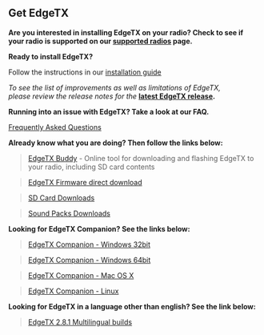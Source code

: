 ## Get EdgeTX

**Are you interested in installing EdgeTX on your radio? Check to see if your radio is supported on our [supported radios](https://edgetx.org/supportedradios) page.**

**Ready to install EdgeTX?** 

Follow the instructions in our  [installation guide](https://edgetx.gitbook.io/edgetx-user-manual/edgetx-how-to/update-from-opentx-to-edgetx)

*To see the list of improvements as well as limitations of EdgeTX,  
please review the release notes for the* **[latest EdgeTX release](https://github.com/EdgeTX/edgetx/releases/latest).**

**Running into an issue with EdgeTX? Take a look at our FAQ.** 

[Frequently Asked Questions](https://edgetx.org/faq)

**Already know what you are doing? Then follow the links below:**

> [EdgeTX Buddy](https://buddy.edgetx.org/) - Online tool for downloading and flashing EdgeTX to your radio, including SD card contents

> [EdgeTX Firmware direct download](https://github.com/EdgeTX/edgetx/releases/download/v2.8.2/edgetx-firmware-v2.8.2.zip)

> [SD Card Downloads](https://github.com/EdgeTX/edgetx-sdcard/releases)

> [Sound Packs Downloads](https://github.com/EdgeTX/edgetx-sdcard-sounds/releases)

**Looking for EdgeTX Companion? See the links below:**

>[EdgeTX Companion - Windows 32bit](https://github.com/EdgeTX/edgetx/releases/download/v2.8.2/edgetx-cpn-win32-v2.8.2.zip)

>[EdgeTX Companion - Windows 64bit](https://github.com/EdgeTX/edgetx/releases/download/v2.8.2/edgetx-cpn-win64-v2.8.2.zip)

>[EdgeTX Companion - Mac OS X](https://github.com/EdgeTX/edgetx/releases/download/v2.8.2/edgetx-cpn-osx-v2.8.2.zip)

>[EdgeTX Companion - Linux](https://github.com/EdgeTX/edgetx/releases/download/v2.8.2/edgetx-cpn-linux-v2.8.2.zip)

**Looking for EdgeTX in a language other than english? See the link below:**

>[EdgeTX 2.8.1 Multilingual builds](https://github.com/pfeerick/lang-firmwares/releases/tag/v2.8.2)
